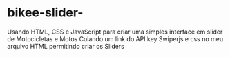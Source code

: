 # bikee-slider-
Usando HTML, CSS e JavaScript para criar uma simples interface em slider de Motocicletas e Motos 
Colando um link do API key Swiperjs e css no meu arquivo HTML permitindo criar os Sliders
